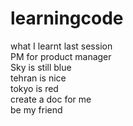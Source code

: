 # learningcode

what I learnt last session <br/>
PM for product manager <br/>
Sky is still blue <br/>
tehran is nice <br/>
tokyo is red <br/>
create a doc for me <br/>
be my friend <br/>
